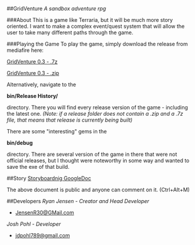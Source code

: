 ##GridVenture
*A sandbox adventure rpg*

###About
This is a game like Terraria, but it will be much more story oriented. I want to make a complex event/quest system that will allow the user to take many different paths through the game.

###Playing the Game
To play the game, simply download the release from mediafire here:

[GridVenture 0.3 - .7z](http://www.mediafire.com/download/fi0tbzz4znv34mr/DF_Alpha0.3.0.7z)

[GridVenture 0.3 - .zip](http://www.mediafire.com/download/a6thag5j9bzg34i/GridSim_v0.3.zip)

Alternatively, navigate to the

**bin/Release History/**

directory. There you will find every release version of the game - including the latest one.
*(Note: if a release folder does not contain a .zip and a .7z file, that means that release is currently being built)*



There are some "interesting" gems in the

**bin/debug**

directory. There are several version of the game in there that were not official releases, but I thought were noteworthy in some way and wanted to save the exe of that build.

##Story
[Storyboardnig GoogleDoc](https://docs.google.com/document/d/1JKBvbpDwEkYBhVAvm2ZJd-BDJjaw3UVOXTx5iTxoJ2w/edit#heading=h.a2ybt58xq5v3)

The above document is public and anyone can comment on it. (Ctrl+Alt+M)


##Developers
*Ryan Jensen - Creator and Head Developer*
- JensenR30@GMail.com

*Josh Pohl - Developer*
- jdpohl789@gmail.com
